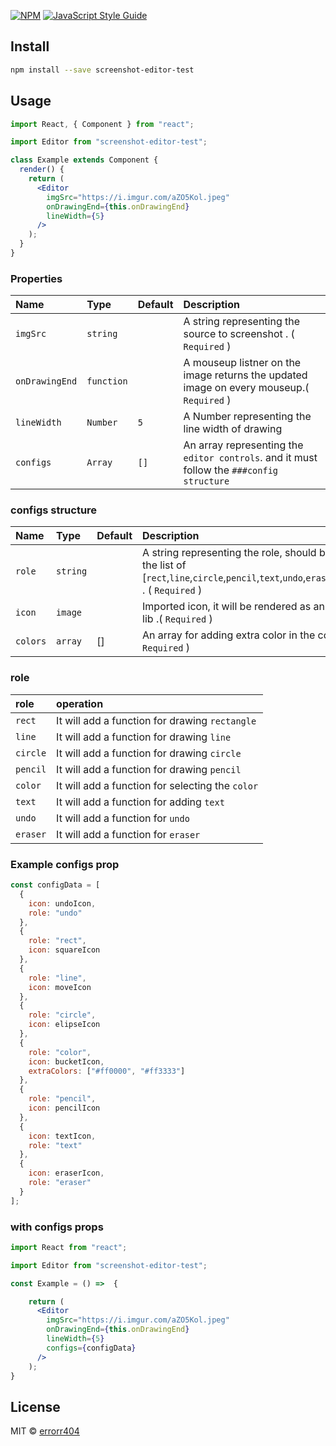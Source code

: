 

[![NPM](https://img.shields.io/npm/v/lambdatest-screenshot-editor.svg)](https://www.npmjs.com/package/lambdatest-screenshot-editor) [![JavaScript Style Guide](https://img.shields.io/badge/code_style-standard-brightgreen.svg)](https://standardjs.com)

## Install

```bash
npm install --save screenshot-editor-test
```

## Usage

```jsx
import React, { Component } from "react";

import Editor from "screenshot-editor-test";

class Example extends Component {
  render() {
    return (
      <Editor
        imgSrc="https://i.imgur.com/aZO5Kol.jpeg"
        onDrawingEnd={this.onDrawingEnd}
        lineWidth={5}
      />
    );
  }
}
```


### Properties
| Name | Type | Default | Description |
|:-----|:-----|:-----|:-----|
| `imgSrc` | `string` | &nbsp; | A string representing the source to screenshot . ( `Required` ) |
| `onDrawingEnd` | `function` |  &nbsp; | A mouseup listner on the image returns the updated image on every mouseup.( `Required` )|
| `lineWidth` | `Number` | `5` | A Number representing the line width of drawing |
| `configs` | `Array` | `[]` | An array representing the `editor controls`. and it must follow the `###config structure`|

### configs structure
 | Name | Type | Default | Description |
|:-----|:-----|:-----|:-----|
| `role` | `string` | &nbsp; | A string representing the role, should be from the list of [`rect`,`line`,`circle`,`pencil`,`text`,`undo`,`eraser`,`color`] . ( `Required` ) |
| `icon` | `image` |  &nbsp; | Imported icon, it will be rendered as an image in lib .( `Required` )|
| `colors` | `array` |  [] | An array for adding extra color in the color list.( `Required` )|


### role 

| role | operation |  
|:-----|:-----|
| `rect` | It will add a function for drawing `rectangle` | 
| `line` | It will add a function for drawing `line` | 
| `circle` | It will add a function for drawing `circle` | 
| `pencil` | It will add a function for drawing `pencil` | 
| `color` | It will add a function for selecting the `color` | 
| `text` | It will add a function for adding `text` | 
| `undo` | It will add a function for  `undo` | 
| `eraser` | It will add a function for  `eraser` | 

### Example configs prop
```jsx
const configData = [
  {
    icon: undoIcon,
    role: "undo"
  },
  {
    role: "rect",
    icon: squareIcon
  },
  {
    role: "line",
    icon: moveIcon
  },
  {
    role: "circle",
    icon: elipseIcon
  },
  {
    role: "color",
    icon: bucketIcon,
    extraColors: ["#ff0000", "#ff3333"]
  },
  {
    role: "pencil",
    icon: pencilIcon
  },
  {
    icon: textIcon,
    role: "text"
  },
  {
    icon: eraserIcon,
    role: "eraser"
  }
]; 
```
### with configs props

```jsx
import React from "react";

import Editor from "screenshot-editor-test";

const Example = () =>  {

    return (
      <Editor
        imgSrc="https://i.imgur.com/aZO5Kol.jpeg"
        onDrawingEnd={this.onDrawingEnd}
        lineWidth={5}
        configs={configData}
      />
    );
}
```

## License

MIT © [errorr404](https://github.com/errorr404)
